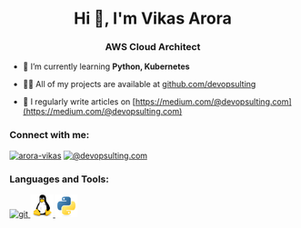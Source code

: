 <h1 align="center">Hi 👋, I'm Vikas Arora</h1>
<h3 align="center">AWS Cloud Architect</h3>

- 🌱 I’m currently learning **Python, Kubernetes**

- 👨‍💻 All of my projects are available at [github.com/devopsulting](github.com/devopsulting)

- 📝 I regularly write articles on [https://medium.com/@devopsulting.com](https://medium.com/@devopsulting.com)

<h3 align="left">Connect with me:</h3>
<p align="left">
<a href="https://linkedin.com/in/arora-vikas" target="blank"><img align="center" src="https://raw.githubusercontent.com/rahuldkjain/github-profile-readme-generator/master/src/images/icons/Social/linked-in-alt.svg" alt="arora-vikas" height="30" width="40" /></a>
<a href="https://medium.com/@devopsulting.com" target="blank"><img align="center" src="https://raw.githubusercontent.com/rahuldkjain/github-profile-readme-generator/master/src/images/icons/Social/medium.svg" alt="@devopsulting.com" height="30" width="40" /></a>
</p>

<h3 align="left">Languages and Tools:</h3>
<p align="left"> <a href="https://git-scm.com/" target="_blank" rel="noreferrer"> <img src="https://www.vectorlogo.zone/logos/git-scm/git-scm-icon.svg" alt="git" width="40" height="40"/> </a> <a href="https://www.linux.org/" target="_blank" rel="noreferrer"> <img src="https://raw.githubusercontent.com/devicons/devicon/master/icons/linux/linux-original.svg" alt="linux" width="40" height="40"/> </a> <a href="https://www.python.org" target="_blank" rel="noreferrer"> <img src="https://raw.githubusercontent.com/devicons/devicon/master/icons/python/python-original.svg" alt="python" width="40" height="40"/> </a> </p>
